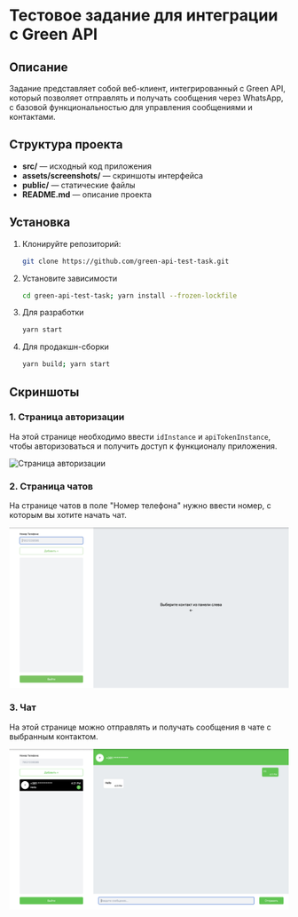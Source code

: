 # Тестовое задание для интеграции с Green API

## Описание

Задание представляет собой веб-клиент, интегрированный с Green API, который позволяет отправлять и получать сообщения через WhatsApp, с базовой функциональностью для управления сообщениями и контактами.

## Структура проекта

- **src/** — исходный код приложения
- **assets/screenshots/** — скриншоты интерфейса
- **public/** — статические файлы
- **README.md** — описание проекта

## Установка

1. Клонируйте репозиторий:

   ```bash
   git clone https://github.com/green-api-test-task.git
   ```

2. Установите зависимости

    ```bash
    cd green-api-test-task; yarn install --frozen-lockfile
    ```

3. Для разработки

    ```bash
    yarn start
    ```

4. Для продакшн-сборки

    ```bash
    yarn build; yarn start
    ```

## Скриншоты

### 1. Страница авторизации

На этой странице необходимо ввести `idInstance` и `apiTokenInstance`, чтобы авторизоваться и получить доступ к функционалу приложения.

![Страница авторизации](https://github.com/markovvpavel/green-api-test-task/blob/main/assets/screenshots/1.jpg)

### 2. Страница чатов

На странице чатов в поле "Номер телефона" нужно ввести номер, с которым вы хотите начать чат.

![Страница чатов](https://github.com/markovvpavel/green-api-test-task/blob/main/assets/screenshots/2.jpg)

### 3. Чат

На этой странице можно отправлять и получать сообщения в чате с выбранным контактом.

![Чат](https://github.com/markovvpavel/green-api-test-task/blob/main/assets/screenshots/3.jpg)